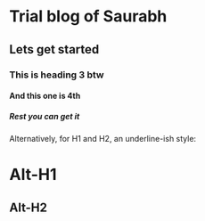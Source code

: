 # Trial blog of Saurabh
## Lets get started
### This is heading 3 btw
#### And this one is 4th
##### Rest you can get it

Alternatively, for H1 and H2, an underline-ish style:

Alt-H1
======

Alt-H2
------
